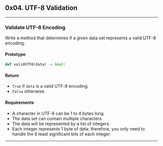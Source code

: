 ## 0x04. UTF-8 Validation

---

### Validate UTF-8 Encoding

Write a method that determines if a given data set represents a valid UTF-8 encoding.

#### Prototype

```python
def validUTF8(data) -> bool:
```

#### Return

- `True` if `data` is a valid UTF-8 encoding.
- `False` otherwise.

#### Requirements

- A character in UTF-8 can be 1 to 4 bytes long.
- The data set can contain multiple characters.
- The data will be represented by a list of integers.
- Each integer represents 1 byte of data; therefore, you only need to handle the 8 least significant bits of each integer.

---
